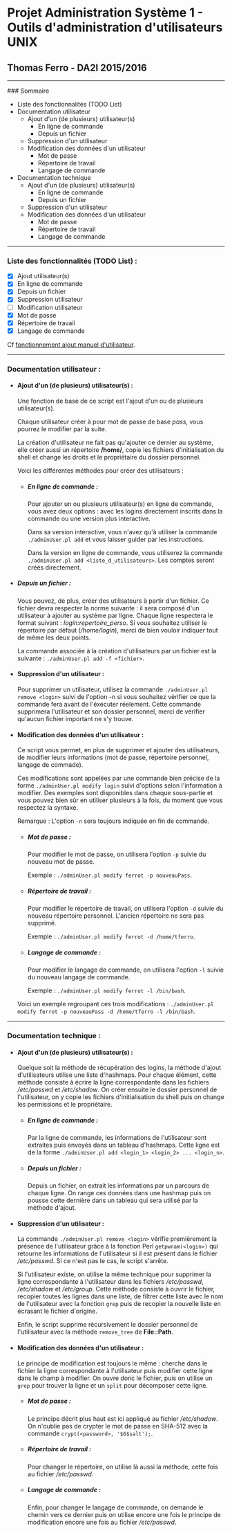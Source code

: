# Projet Administration Système 1 - Outils d'administration d'utilisateurs UNIX
## Thomas Ferro - DA2I 2015/2016

----------------------

### Sommaire

- Liste des fonctionnalités (TODO List)
- Documentation utilisateur
  - Ajout d'un (de plusieurs) utilisateur(s)
    - En ligne de commande
    - Depuis un fichier
  - Suppression d'un utilisateur
  - Modification des données d'un utilisateur
    - Mot de passe
    - Répertoire de travail
    - Langage de commande
- Documentation technique
  - Ajout d'un (de plusieurs) utilisateur(s)
    - En ligne de commande
    - Depuis un fichier
  - Suppression d'un utilisateur
  - Modification des données d'un utilisateur
    - Mot de passe
    - Répertoire de travail
    - Langage de commande

----------------------

### Liste des fonctionnalités (TODO List) :

- [x] Ajout utilisateur(s)
 - [x] En ligne de commande
 - [x] Depuis un fichier
- [x] Suppression utilisateur
- [ ] Modification utilisateur
 - [x] Mot de passe
 - [x] Répertoire de travail
 - [x] Langage de commande

Cf [fonctionnement ajout manuel d'utilisateur](http://www.linux-perl-c.lami20j.fr/contenu/affiche-linux_tuto-4-creation-manuelle-d-un-utilisateur-:-le-mecanisme.html).

-----------------------

### Documentation utilisateur :

- #### Ajout d'un (de plusieurs) utilisateur(s) :
  Une fonction de base de ce script est l'ajout d'un ou de plusieurs utilisateur(s).

  Chaque utilisateur créer à pour mot de passe de base *pass*, vous pourrez le modifier par la suite.

  La création d'utilisateur ne fait pas qu'ajouter ce dernier au système, elle créer aussi un répertoire **/home/<login>**, copie les fichiers d'initialisation du shell et change les droits et le propriétaire du dossier personnel.

  Voici les différentes méthodes pour créer des utilisateurs :

  - ##### En ligne de commande :

    Pour ajouter un ou plusieurs utilisateur(s) en ligne de commande, vous avez deux options : avec les logins directement inscrits dans la commande ou une version plus interactive.

    Dans sa version interactive, vous n'avez qu'à utiliser la commande `./adminUser.pl add` et vous laisser guider par les instructions.

    Dans la version en ligne de commande, vous utiliserez la commande `./adminUser.pl add <liste_d_utilisateurs>`. Les comptes seront créés directement.

 - ##### Depuis un fichier :

    Vous pouvez, de plus, créer des utilisateurs à partir d'un fichier. Ce fichier devra respecter la norme suivante : il sera composé d'un utilisateur à ajouter au système par ligne. Chaque ligne respectera le format suivant : *login:repertoire_perso*. Si vous souhaitez utiliser le répertoire par défaut (*/home/login*), merci de bien vouloir indiquer tout de même les deux points.

    La commande associée à la création d'utilisateurs par un fichier est la suivante : `./adminUser.pl add -f <fichier>`.

- #### Suppression d'un utilisateur :

  Pour supprimer un utilisateur, utilisez la commande `./adminUser.pl remove <login>` suivi de l'option -n si vous souhaitez vérifier ce que la commande fera avant de l'éxecuter réelement. Cette commande supprimera l'utilisateur et son dossier personnel, merci de vérifier qu'aucun fichier important ne s'y trouve.

- #### Modification des données d'un utilisateur :

  Ce script vous permet, en plus de supprimer et ajouter des utilisateurs, de modifier leurs informations (mot de passe, répertoire personnel, langage de commade).

  Ces modifications sont appelées par une commande bien précise de la forme `./adminUser.pl modify login` suivi d'options selon l'information à modifier. Des exemples sont disponibles dans chaque sous-partie et vous pouvez bien sûr en utiliser plusieurs à la fois, du moment que vous respectez la syntaxe.

  Remarque : L'option `-n` sera toujours indiquée en fin de commande.

  - ##### Mot de passe :

    Pour modifier le mot de passe, on utilisera l'option `-p` suivie du nouveau mot de passe.

    Exemple : `./adminUser.pl modify ferrot -p nouveauPass`.

  - ##### Répertoire de travail :

    Pour modifier le répertoire de travail, on utilisera l'option `-d` suivie du nouveau répertoire personnel. L'ancien répertoire ne sera pas supprimé.

    Exemple : `./adminUser.pl modify ferrot -d /home/tferro`.

  - ##### Langage de commande :

    Pour modifier le langage de commande, on utilisera l'option `-l` suivie du nouveau langage de commande.

    Exemple : `./adminUser.pl modify ferrot -l /bin/bash`.

  Voici un exemple regroupant ces trois modifications : `./adminUser.pl modify ferrot -p nouveauPass -d /home/tferro -l /bin/bash`.

----------------------

### Documentation technique :

- #### Ajout d'un (de plusieurs) utilisateur(s) :

  Quelque soit la méthode de récupération des logins, la méthode d'ajout d'utilisateurs utilise une liste d'hashmaps. Pour chaque élément, cette méthode consiste à écrire la ligne correspondante dans les fichiers */etc/passwd* et */etc/shadow*. On créer ensuite le dossier personnel de l'utilisateur, on y copie les fichiers d'initialisation du shell puis on change les permissions et le propriétaire.

  - ##### En ligne de commande :

    Par la ligne de commande, les informations de l'utilisateur sont extraites puis envoyés dans un tableau d'hashmaps. Cette ligne est de la forme `./adminUser.pl add <login_1> <login_2> ... <login_n>`.

  - ##### Depuis un fichier :

    Depuis un fichier, on extrait les informations par un parcours de chaque ligne. On range ces données dans une hashmap puis on pousse cette dernière dans un tableau qui sera utilisé par la méthode d'ajout.

- #### Suppression d'un utilisateur :

  La commande `./adminUser.pl remove <login>` vérifie premièrement la présence de l'utilisateur grâce à la fonction Perl `getpwnam(<login>)` qui retourne les informations de l'utilisateur si il est présent dans le fichier */etc/passwd*. Si ce n'est pas le cas, le script s'arrête.

  Si l'utilisateur existe, on utilise la même technique pour supprimer la ligne correspondante à l'utilisateur dans les fichiers */etc/passwd*, */etc/shadow* et */etc/group*. Cette méthode consiste à ouvrir le fichier, recopier toutes les lignes dans une liste, de filtrer cette liste avec le nom de l'utilisateur avec la fonction `grep` puis de recopier la nouvelle liste en écrasant le fichier d'origine.

  Enfin, le script supprime récursivement le dossier personnel de l'utilisateur avec la méthode `remove_tree` de **File::Path**.

- #### Modification des données d'un utilisateur :

  Le principe de modification est toujours le même : cherche dans le fichier la ligne correspondante à l'utilisateur puis modifier cette ligne dans le champ à modifier. On ouvre donc le fichier, puis on utilise un `grep` pour trouver la ligne et un `split` pour décomposer cette ligne.

  - ##### Mot de passe :

    Le principe décrit plus haut est ici appliqué au fichier */etc/shadow*. On n'oublie pas de crypter le mot de passe en SHA-512 avec la commande `crypt(<password>, '$6$salt');`.

  - ##### Répertoire de travail :

    Pour changer le répertoire, on utilise là aussi la méthode, cette fois au fichier */etc/passwd*.

  - ##### Langage de commande :

    Enfin, pour changer le langage de commande, on demande le chemin vers ce dernier puis on utilise encore une fois le principe de modification encore une fois au fichier */etc/passwd*.
